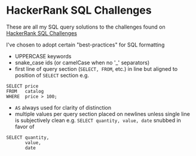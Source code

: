 # HackerRank SQL Challenges
These are all my SQL query solutions to the challenges found on [HackerRank SQL Challenges](https://www.hackerrank.com/domains/sql)

I've chosen to adopt certain "best-practices" for SQL formatting
* UPPERCASE keywords
* snake_case ids (or camelCase when no '_' separators)
* first line of query section (`SELECT, FROM`, etc.) in line but aligned to position of `SELECT` section
e.g.
```
SELECT price
FROM   catalog
WHERE  price > 100;
```
* `AS` always used for clarity of distinction
* multiple values per query section placed on newlines unless single line is subjectively clean e.g.
`SELECT quantity, value, date` snubbed in favor of
```
SELECT quantity,
       value,
       date
```
